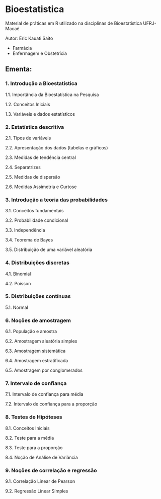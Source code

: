 # Bioestatistica

Material de práticas em R utilizado na disciplinas de Bioestatística UFRJ-Macaé

Autor: Eric Kauati Saito

- Farmácia
- Enfermagem e Obstetrícia

## Ementa:

### 1. Introdução a Bioestatística

  1.1. Importância da Bioestatística na Pesquisa
  
  1.2. Conceitos Iniciais
  
  1.3. Variáveis e dados estatísticos

### 2. Estatística descritiva

  2.1. Tipos de variáveis
  
  2.2. Apresentação dos dados (tabelas e gráficos)
  
  2.3. Medidas de tendência central
  
  2.4. Separatrizes
  
  2.5. Medidas de dispersão
  
  2.6. Medidas Assimetria e Curtose

### 3. Introdução a teoria das probabilidades

  3.1. Conceitos fundamentais
  
  3.2. Probabilidade condicional
  
  3.3. Independência
  
  3.4. Teorema de Bayes
  
  3.5. Distribuição de uma variável aleatória

### 4. Distribuições discretas

  4.1. Binomial
  
  4.2. Poisson

### 5. Distribuições contínuas

  5.1. Normal

### 6. Noções de amostragem

  6.1. População e amostra
  
  6.2. Amostragem aleatória simples
  
  6.3. Amostragem sistemática
  
  6.4. Amostragem estratificada
  
  6.5. Amostragem por conglomerados

### 7. Intervalo de confiança

  7.1. Intervalo de confiança para média
  
  7.2. Intervalo de confiança para a proporção

### 8. Testes de Hipóteses

  8.1. Conceitos Iniciais
  
  8.2. Teste para a média
  
  8.3. Teste para a proporção
  
  8.4. Noção de Análise de Variância

### 9. Noções de correlação e regressão

  9.1. Correlação Linear de Pearson
  
  9.2. Regressão Linear Simples
